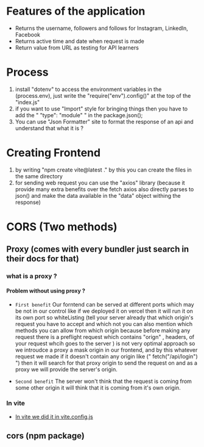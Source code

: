 # Features of the application

- Returns the username, followers and follows for Instagram, LinkedIn, Facebook
- Returns active time and date when request is made
- Return value from URL as testing for API learners




# Process

1. install "dotenv" to access the environment variables in the (process.env), just write the "require("env").config()" at the top of the "index.js"
2. if you want to use "Import" style for bringing things then you have to add the "  "type": "module" " in the package.json();
3. You can use "Json Formatter" site to format the response of an api and understand that what it is ?


# Creating Frontend

1. by writing "npm create vite@latest ." by this you can create the files in the same directory 
2. for sending web request you can use the "axios" library (because it provide many extra benefits over the fetch axios also directly parses to json() and make the data available in the "data" object withing the response)


# CORS (Two methods)

## Proxy (comes with every bundler just search in their docs for that)

### what is a proxy ?


#### Problem without using proxy ?

- `First benefit` Our forntend can be served at different ports which may be not in our control like if we deployed it on vercel then it will run it on its own port so whiteListing (tell your server already that which origin's request you have to accept and which not you can also mention which methods you can allow from which origin because before making any request there is a preflight request which contains "orign" , headers, of your request whcih goes to the server ) is not very optimal approach so we introudce a proxy a mask origin in our frontend, and by this whatever request we made if it doesn't contain any origin like ("   fetch("/api/login")  ") then it will search for that proxy origin to send the request on and as a proxy we will provide the server's origin.

- `Second benefit` The server won't think that the request is coming from some other origin it will think that it is coming from it's own origin.


### In vite
- [In vite we did it in vite.config.js](https://vitejs.dev/config/server-options.html#server-proxy)

## cors (npm package)
